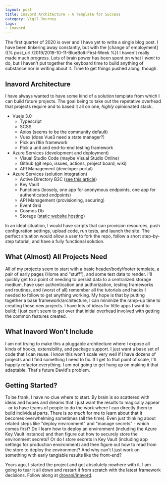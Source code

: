 ```yaml
---
layout: post
title: Inavord Architecture - A Template for Success
category: Vigil Journey
tags:
- inavord
---
```


The first quarter of 2020 is over and I have yet to write a single blog post. I have been tinkering away constantly, but with the [change of employment]({% post_url /2019/2019-10-11-BlueBolt-First-Week %}) I haven't really made much progress. Lots of brain power has been spent on what I _want_ to do, but I haven't put together the keyboard time to build anything of substance nor in writing about it. Time to get things pushed along, though.

## Inavord Architecture

I have always wanted to have some kind of a solution template from which I can build future projects. The goal being to take out the repetative overhead that projects require and to based it all on one, _highly_ opinionated stack.

- Vuejs 3.0
  - Typescript
  - SCSS
  - Axios (seems to be the community default)
  - Vuex (does Vue3 need a state manager?)
  - Pick an i18n framework
  - Pick a unit and end-to-end testing framework
- Azure Services (development and deployment)
  - Visual Studio Code (maybe Visual Studio Online)
  - Github (git repo, issues, actions, project board, wiki)
  - API Management (developer portal)
- Azure Services (solution integration)
  - Active Directory B2C ([see this article](https://docs.microsoft.com/en-us/azure/api-management/howto-protect-backend-frontend-azure-ad-b2c))
  - Key Vault
  - Functions (loosely, one app for anonymous endpoints, one app for authenticated endpoints)
  - API Management (provisioning, securing)
  - Event Grid
  - Cosmos Db
  - Storage ([static website hosting](https://docs.microsoft.com/en-us/azure/storage/blobs/storage-blob-static-website))

In an ideal situation, I would have scripts that can provision resources, push configuration settings, upload code, run tests, and launch the site. The perfect situation would allow a user to fork the repo, follow a short step-by-step tutorial, and have a fully functional solution.

## What (Almost) All Projects Need

All of my projects seem to start with a basic header/body/footer template, a pair of early pages (Home and "stuff"), and some test data to render. I'll quickly get to a point of needing to persist data to a centralized storage medium, have user authentication and authorization, testing frameworks and routines, and (worst of all) remember all the tutorials and hacks I needed to follow to get anything working. My hope is that by putting together a base framework/architecture, I can minimize the ramp-up time to creating these new projects. I have lots of ideas for little apps I want to build; I just can't seem to get over that initial overhead involved with getting the common features created.

## What Inavord Won't Include

I am not trying to make this a pluggable architecture where I expose all kinds of hooks, extensibility, and package support. I just want a base set of code that I can reuse. I know this won't scale very well if I have dozens of projects and I find something I need to fix. If I get to that point of scale, I'll happily refactor everything. I am not going to get hung up on making it that adaptable. That's future David's problem.

## Getting Started?

To be frank, I have no clue where to start. By brain is so scattered with ideas and hopes and dreams that I just want the results to magically appear - or to have teams of people to do the work where I can directly them to build individual parts. There is _so much_ for me to learn about that it becomes overwhelming sometimes (all the time). Even just thinking about related steps like "deploy environment" and "manage secrets" - which comes first? Do I learn how to deploy an environment (including the Azure Key Vault instance) and then figure out how to securely store the environment secrets? Or do I store secrets in Key Vault (including app settings for production environment) and then figure out how to read from the store to deploy the environment? And why can't I just work on something with early tangiable results like the front-end?

Years ago, I started the project and got absolutely nowhere with it. I am going to tear it all down and restart it from scratch with the latest framework decisions. Follow along at [drovani/inavord](https://github.com/drovani/inavord).